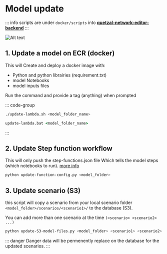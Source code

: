 

# Model update

::: info
   scripts are under `docker/scripts` into **[quetzal-network-editor-backend](https://github.com/systragroup/quetzal-network-editor-backend)**
:::

![Alt text](/deploy/model_infra.png)

## 1. Update a model on ECR (docker)

This will Create and deploy a docker image with:
 * Python and python librairies (requirement.txt)
 * model Notebooks
 * model inputs files

Run the command and provide a tag (anything) when prompted

::: code-group

```bash [Linux]
./update-lambda.sh <model_folder_name>
```
```bat [Windows]
update-lambda.bat <model_folder_name>
```
:::



## 2. Update Step function workflow 

This will only push the step-functions.json file Which tells the model steps (which notebooks to run). [more info](03_model_deploy.html#step-functions-json)

```bash
python update-function-config.py <model_folder>
```

## 3. Update scenario (S3)

this script will copy a scenario from your local scenario folder `<model_folder>/scenarios/<scenario1>/` to the database (S3).

You can add more than one scenario at the time `(<scenario> <scenario2> ...)`

```bash
python update-S3-model-files.py <model_folder> <scenario1> <scenario2>
```
::: danger Danger
data will be permenently replace on the database for the updated scenarios.
:::